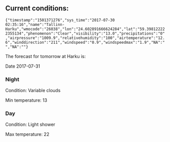 ## Current conditions: 
 ``` {"timestamp":"1501371276","sys_time":"2017-07-30 02:35:16","name":"Tallinn-Harku","wmocode":"26038","lon":"24.602891666624284","lat":"59.398122222355134","phenomenon":"Clear","visibility":"13.0","precipitations":"0","airpressure":"1009.9","relativehumidity":"100","airtemperature":"12.6","winddirection":"211","windspeed":"0.9","windspeedmax":"1.9","NA":"","NA":""} ```

 The forecast for tomorrow at Harku is: 

Date 2017-07-31 

### Night 

Condition: Variable clouds 

Min temperature: 13 

### Day 

Condition: Light shower 

Max temperature: 22 

